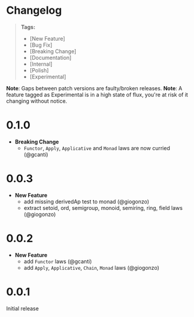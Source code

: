 # Changelog

> **Tags:**
>
> - [New Feature]
> - [Bug Fix]
> - [Breaking Change]
> - [Documentation]
> - [Internal]
> - [Polish]
> - [Experimental]

**Note**: Gaps between patch versions are faulty/broken releases.
**Note**: A feature tagged as Experimental is in a high state of flux, you're at risk of it changing without notice.

# 0.1.0

- **Breaking Change**
  - `Functor`, `Apply`, `Applicative` and `Monad` laws are now curried (@gcanti)

# 0.0.3

- **New Feature**
  - add missing derivedAp test to monad (@giogonzo)
  - extract setoid, ord, semigroup, monoid, semiring, ring, field laws (@giogonzo)

# 0.0.2

- **New Feature**
  - add `Functor` laws (@gcanti)
  - add `Apply`, `Applicative`, `Chain`, `Monad` laws (@giogonzo)

# 0.0.1

Initial release

